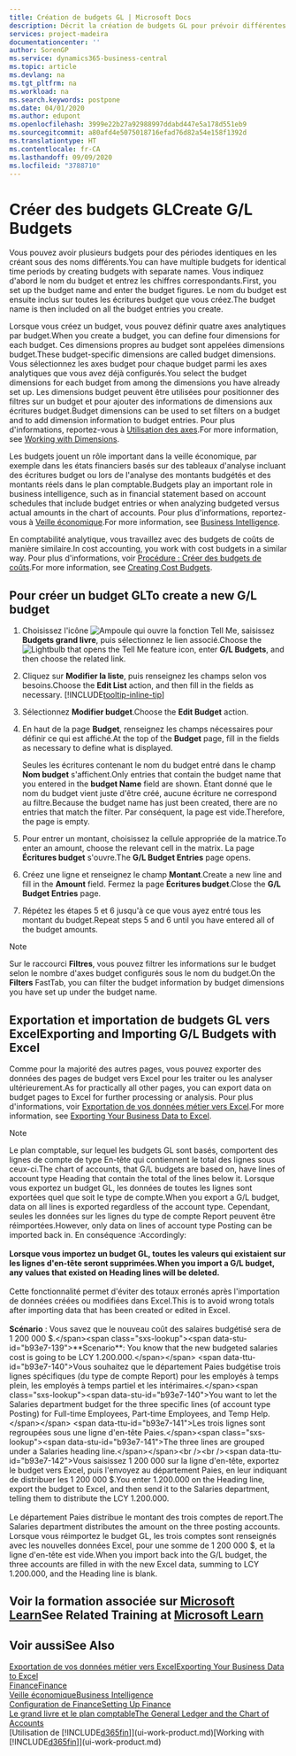 ```yaml
---
title: Création de budgets GL | Microsoft Docs
description: Décrit la création de budgets GL pour prévoir différentes activités financières et affecter des dimensions à des fins de veille économique.
services: project-madeira
documentationcenter: ''
author: SorenGP
ms.service: dynamics365-business-central
ms.topic: article
ms.devlang: na
ms.tgt_pltfrm: na
ms.workload: na
ms.search.keywords: postpone
ms.date: 04/01/2020
ms.author: edupont
ms.openlocfilehash: 3999e22b27a92988997ddabd447e5a178d551eb9
ms.sourcegitcommit: a80afd4e5075018716efad76d82a54e158f1392d
ms.translationtype: HT
ms.contentlocale: fr-CA
ms.lasthandoff: 09/09/2020
ms.locfileid: "3788710"
---
```

# <a name="create-gl-budgets"></a><span data-ttu-id="b93e7-103">Créer des budgets GL</span><span class="sxs-lookup"><span data-stu-id="b93e7-103">Create G/L Budgets</span></span>
<span data-ttu-id="b93e7-104">Vous pouvez avoir plusieurs budgets pour des périodes identiques en les créant sous des noms différents.</span><span class="sxs-lookup"><span data-stu-id="b93e7-104">You can have multiple budgets for identical time periods by creating budgets with separate names.</span></span> <span data-ttu-id="b93e7-105">Vous indiquez d'abord le nom du budget et entrez les chiffres correspondants.</span><span class="sxs-lookup"><span data-stu-id="b93e7-105">First, you set up the budget name and enter the budget figures.</span></span> <span data-ttu-id="b93e7-106">Le nom du budget est ensuite inclus sur toutes les écritures budget que vous créez.</span><span class="sxs-lookup"><span data-stu-id="b93e7-106">The budget name is then included on all the budget entries you create.</span></span>  

<span data-ttu-id="b93e7-107">Lorsque vous créez un budget, vous pouvez définir quatre axes analytiques par budget.</span><span class="sxs-lookup"><span data-stu-id="b93e7-107">When you create a budget, you can define four dimensions for each budget.</span></span> <span data-ttu-id="b93e7-108">Ces dimensions propres au budget sont appelées dimensions budget.</span><span class="sxs-lookup"><span data-stu-id="b93e7-108">These budget-specific dimensions are called budget dimensions.</span></span> <span data-ttu-id="b93e7-109">Vous sélectionnez les axes budget pour chaque budget parmi les axes analytiques que vous avez déjà configurés.</span><span class="sxs-lookup"><span data-stu-id="b93e7-109">You select the budget dimensions for each budget from among the dimensions you have already set up.</span></span> <span data-ttu-id="b93e7-110">Les dimensions budget peuvent être utilisées pour positionner des filtres sur un budget et pour ajouter des informations de dimensions aux écritures budget.</span><span class="sxs-lookup"><span data-stu-id="b93e7-110">Budget dimensions can be used to set filters on a budget and to add dimension information to budget entries.</span></span> <span data-ttu-id="b93e7-111">Pour plus d'informations, reportez-vous à [Utilisation des axes](finance-dimensions.md).</span><span class="sxs-lookup"><span data-stu-id="b93e7-111">For more information, see [Working with Dimensions](finance-dimensions.md).</span></span>

<span data-ttu-id="b93e7-112">Les budgets jouent un rôle important dans la veille économique, par exemple dans les états financiers basés sur des tableaux d'analyse incluant des écritures budget ou lors de l'analyse des montants budgétés et des montants réels dans le plan comptable.</span><span class="sxs-lookup"><span data-stu-id="b93e7-112">Budgets play an important role in business intelligence, such as in financial statement based on account schedules that include budget entries or when analyzing budgeted versus actual amounts in the chart of accounts.</span></span> <span data-ttu-id="b93e7-113">Pour plus d'informations, reportez-vous à [Veille économique](bi.md).</span><span class="sxs-lookup"><span data-stu-id="b93e7-113">For more information, see [Business Intelligence](bi.md).</span></span>

<span data-ttu-id="b93e7-114">En comptabilité analytique, vous travaillez avec des budgets de coûts de manière similaire.</span><span class="sxs-lookup"><span data-stu-id="b93e7-114">In cost accounting, you work with cost budgets in a similar way.</span></span> <span data-ttu-id="b93e7-115">Pour plus d'informations, voir [Procédure : Créer des budgets de coûts](finance-create-cost-budgets.md).</span><span class="sxs-lookup"><span data-stu-id="b93e7-115">For more information, see [Creating Cost Budgets](finance-create-cost-budgets.md).</span></span>    

## <a name="to-create-a-new-gl-budget"></a><span data-ttu-id="b93e7-116">Pour créer un budget GL</span><span class="sxs-lookup"><span data-stu-id="b93e7-116">To create a new G/L budget</span></span>  
1. <span data-ttu-id="b93e7-117">Choisissez l'icône ![Ampoule qui ouvre la fonction Tell Me](media/ui-search/search_small.png "Dites-moi ce que vous voulez faire"), saisissez **Budgets grand livre**, puis sélectionnez le lien associé.</span><span class="sxs-lookup"><span data-stu-id="b93e7-117">Choose the ![Lightbulb that opens the Tell Me feature](media/ui-search/search_small.png "Tell me what you want to do") icon, enter **G/L Budgets**, and then choose the related link.</span></span>  
2. <span data-ttu-id="b93e7-118">Cliquez sur **Modifier la liste**, puis renseignez les champs selon vos besoins.</span><span class="sxs-lookup"><span data-stu-id="b93e7-118">Choose the **Edit List** action, and then fill in the fields as necessary.</span></span> [!INCLUDE[tooltip-inline-tip](includes/tooltip-inline-tip_md.md)]  
3. <span data-ttu-id="b93e7-119">Sélectionnez **Modifier budget**.</span><span class="sxs-lookup"><span data-stu-id="b93e7-119">Choose the **Edit Budget** action.</span></span>
4. <span data-ttu-id="b93e7-120">En haut de la page **Budget**, renseignez les champs nécessaires pour définir ce qui est affiché.</span><span class="sxs-lookup"><span data-stu-id="b93e7-120">At the top of the **Budget** page, fill in the fields as necessary to define what is displayed.</span></span>  

    <span data-ttu-id="b93e7-121">Seules les écritures contenant le nom du budget entré dans le champ **Nom budget** s'affichent.</span><span class="sxs-lookup"><span data-stu-id="b93e7-121">Only entries that contain the budget name that you entered in the **budget Name** field are shown.</span></span> <span data-ttu-id="b93e7-122">Étant donné que le nom du budget vient juste d'être créé, aucune écriture ne correspond au filtre.</span><span class="sxs-lookup"><span data-stu-id="b93e7-122">Because the budget name has just been created, there are no entries that match the filter.</span></span> <span data-ttu-id="b93e7-123">Par conséquent, la page est vide.</span><span class="sxs-lookup"><span data-stu-id="b93e7-123">Therefore, the page is empty.</span></span>  
5. <span data-ttu-id="b93e7-124">Pour entrer un montant, choisissez la cellule appropriée de la matrice.</span><span class="sxs-lookup"><span data-stu-id="b93e7-124">To enter an amount, choose the relevant cell in the matrix.</span></span> <span data-ttu-id="b93e7-125">La page **Écritures budget** s'ouvre.</span><span class="sxs-lookup"><span data-stu-id="b93e7-125">The **G/L Budget Entries** page opens.</span></span>  
6. <span data-ttu-id="b93e7-126">Créez une ligne et renseignez le champ **Montant**.</span><span class="sxs-lookup"><span data-stu-id="b93e7-126">Create a new line and fill in the **Amount** field.</span></span> <span data-ttu-id="b93e7-127">Fermez la page **Écritures budget**.</span><span class="sxs-lookup"><span data-stu-id="b93e7-127">Close the **G/L Budget Entries** page.</span></span>  
7. <span data-ttu-id="b93e7-128">Répétez les étapes 5 et 6 jusqu'à ce que vous ayez entré tous les montant du budget.</span><span class="sxs-lookup"><span data-stu-id="b93e7-128">Repeat steps 5 and 6 until you have entered all of the budget amounts.</span></span>  

> [!NOTE]  
>  <span data-ttu-id="b93e7-129">Sur le raccourci **Filtres**, vous pouvez filtrer les informations sur le budget selon le nombre d'axes budget configurés sous le nom du budget.</span><span class="sxs-lookup"><span data-stu-id="b93e7-129">On the **Filters** FastTab, you can filter the budget information by budget dimensions you have set up under the budget name.</span></span>

## <a name="exporting-and-importing-gl-budgets-with-excel"></a><span data-ttu-id="b93e7-130">Exportation et importation de budgets GL vers Excel</span><span class="sxs-lookup"><span data-stu-id="b93e7-130">Exporting and Importing G/L Budgets with Excel</span></span>
<span data-ttu-id="b93e7-131">Comme pour la majorité des autres pages, vous pouvez exporter des données des pages de budget vers Excel pour les traiter ou les analyser ultérieurement.</span><span class="sxs-lookup"><span data-stu-id="b93e7-131">As for practically all other pages, you can export data on budget pages to Excel for further processing or analysis.</span></span> <span data-ttu-id="b93e7-132">Pour plus d'informations, voir [Exportation de vos données métier vers Excel](about-export-data.md).</span><span class="sxs-lookup"><span data-stu-id="b93e7-132">For more information, see [Exporting Your Business Data to Excel](about-export-data.md).</span></span>

> [!NOTE]
> <span data-ttu-id="b93e7-133">Le plan comptable, sur lequel les budgets GL sont basés, comportent des lignes de compte de type En-tête qui contiennent le total des lignes sous ceux-ci.</span><span class="sxs-lookup"><span data-stu-id="b93e7-133">The chart of accounts, that G/L budgets are based on, have lines of account type Heading that contain the total of the lines below it.</span></span> <span data-ttu-id="b93e7-134">Lorsque vous exportez un budget GL, les données de toutes les lignes sont exportées quel que soit le type de compte.</span><span class="sxs-lookup"><span data-stu-id="b93e7-134">When you export a G/L budget, data on all lines is exported regardless of the account type.</span></span> <span data-ttu-id="b93e7-135">Cependant, seules les données sur les lignes du type de compte Report peuvent être réimportées.</span><span class="sxs-lookup"><span data-stu-id="b93e7-135">However, only data on lines of account type Posting can be imported back in.</span></span> <span data-ttu-id="b93e7-136">En conséquence :</span><span class="sxs-lookup"><span data-stu-id="b93e7-136">Accordingly:</span></span> <br /><br /> <span data-ttu-id="b93e7-137">**Lorsque vous importez un budget GL, toutes les valeurs qui existaient sur les lignes d'en-tête seront supprimées.**</span><span class="sxs-lookup"><span data-stu-id="b93e7-137">**When you import a G/L budget, any values that existed on Heading lines will be deleted.**</span></span> <br /><br /> <span data-ttu-id="b93e7-138">Cette fonctionnalité permet d'éviter des totaux erronés après l'importation de données créées ou modifiées dans Excel.</span><span class="sxs-lookup"><span data-stu-id="b93e7-138">This is to avoid wrong totals after importing data that has been created or edited in Excel.</span></span><br /><br /> <span data-ttu-id="b93e7-139">**Scénario** : Vous savez que le nouveau coût des salaires budgétisé sera de 1 200 000 $.</span><span class="sxs-lookup"><span data-stu-id="b93e7-139">**Scenario**: You know that the new budgeted salaries cost is going to be LCY 1.200.000.</span></span> <span data-ttu-id="b93e7-140">Vous souhaitez que le département Paies budgétise trois lignes spécifiques (du type de compte Report) pour les employés à temps plein, les employés à temps partiel et les intérimaires.</span><span class="sxs-lookup"><span data-stu-id="b93e7-140">You want to let the Salaries department budget for the three specific lines (of account type Posting) for Full-time Employees, Part-time Employees, and Temp Help.</span></span> <span data-ttu-id="b93e7-141">Les trois lignes sont regroupées sous une ligne d'en-tête Paies.</span><span class="sxs-lookup"><span data-stu-id="b93e7-141">The three lines are grouped under a Salaries heading line.</span></span><br /><br /><span data-ttu-id="b93e7-142">Vous saisissez 1 200 000 sur la ligne d'en-tête, exportez le budget vers Excel, puis l'envoyez au département Paies, en leur indiquant de distribuer les 1 200 000 $.</span><span class="sxs-lookup"><span data-stu-id="b93e7-142">You enter 1.200.000 on the Heading line, export the budget to Excel, and then send it to the Salaries department, telling them to distribute the LCY 1.200.000.</span></span><br /><br /> <span data-ttu-id="b93e7-143">Le département Paies distribue le montant des trois comptes de report.</span><span class="sxs-lookup"><span data-stu-id="b93e7-143">The Salaries department distributes the amount on the three posting accounts.</span></span> <span data-ttu-id="b93e7-144">Lorsque vous réimportez le budget GL, les trois comptes sont renseignés avec les nouvelles données Excel, pour une somme de 1 200 000 $, et la ligne d'en-tête est vide.</span><span class="sxs-lookup"><span data-stu-id="b93e7-144">When you import back into the G/L budget, the three accounts are filled in with the new Excel data, summing to LCY 1.200.000, and the Heading line is blank.</span></span>

## <a name="see-related-training-at-microsoft-learn"></a><span data-ttu-id="b93e7-145">Voir la formation associée sur [Microsoft Learn](/learn/modules/budgets-exchange-rates-dynamics-365-business-central/index)</span><span class="sxs-lookup"><span data-stu-id="b93e7-145">See Related Training at [Microsoft Learn](/learn/modules/budgets-exchange-rates-dynamics-365-business-central/index)</span></span>

## <a name="see-also"></a><span data-ttu-id="b93e7-146">Voir aussi</span><span class="sxs-lookup"><span data-stu-id="b93e7-146">See Also</span></span>
[<span data-ttu-id="b93e7-147">Exportation de vos données métier vers Excel</span><span class="sxs-lookup"><span data-stu-id="b93e7-147">Exporting Your Business Data to Excel</span></span>](about-export-data.md)  
[<span data-ttu-id="b93e7-148">Finance</span><span class="sxs-lookup"><span data-stu-id="b93e7-148">Finance</span></span>](finance.md)  
[<span data-ttu-id="b93e7-149">Veille économique</span><span class="sxs-lookup"><span data-stu-id="b93e7-149">Business Intelligence</span></span>](bi.md)  
[<span data-ttu-id="b93e7-150">Configuration de Finance</span><span class="sxs-lookup"><span data-stu-id="b93e7-150">Setting Up Finance</span></span>](finance-setup-finance.md)  
[<span data-ttu-id="b93e7-151">Le grand livre et le plan comptable</span><span class="sxs-lookup"><span data-stu-id="b93e7-151">The General Ledger and the Chart of Accounts</span></span>](finance-general-ledger.md)  
<span data-ttu-id="b93e7-152">[Utilisation de [!INCLUDE[d365fin](includes/d365fin_md.md)]](ui-work-product.md)</span><span class="sxs-lookup"><span data-stu-id="b93e7-152">[Working with [!INCLUDE[d365fin](includes/d365fin_md.md)]](ui-work-product.md)</span></span>  
